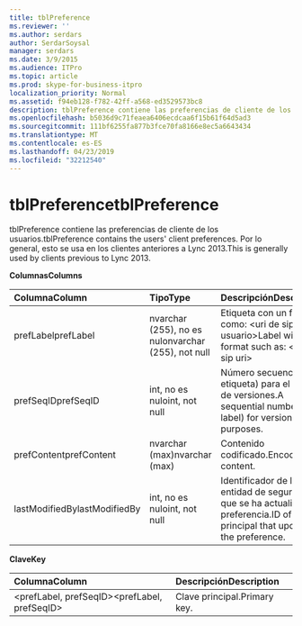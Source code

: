 ```yaml
---
title: tblPreference
ms.reviewer: ''
ms.author: serdars
author: SerdarSoysal
manager: serdars
ms.date: 3/9/2015
ms.audience: ITPro
ms.topic: article
ms.prod: skype-for-business-itpro
localization_priority: Normal
ms.assetid: f94eb128-f782-42ff-a568-ed3529573bc8
description: tblPreference contiene las preferencias de cliente de los usuarios. Por lo general, esto se usa en los clientes anteriores a Lync 2013.
ms.openlocfilehash: b5036d9c71feaea6406ecdcaa6f15b61f64d5ad3
ms.sourcegitcommit: 111bf6255fa877b3fce70fa8166e8ec5a6643434
ms.translationtype: MT
ms.contentlocale: es-ES
ms.lasthandoff: 04/23/2019
ms.locfileid: "32212540"
---
```

# <a name="tblpreference"></a><span data-ttu-id="098fe-104">tblPreference</span><span class="sxs-lookup"><span data-stu-id="098fe-104">tblPreference</span></span>

<span data-ttu-id="098fe-105">tblPreference contiene las preferencias de cliente de los usuarios.</span><span class="sxs-lookup"><span data-stu-id="098fe-105">tblPreference contains the users' client preferences.</span></span> <span data-ttu-id="098fe-106">Por lo general, esto se usa en los clientes anteriores a Lync 2013.</span><span class="sxs-lookup"><span data-stu-id="098fe-106">This is generally used by clients previous to Lync 2013.</span></span>

<span data-ttu-id="098fe-107">**Columnas**</span><span class="sxs-lookup"><span data-stu-id="098fe-107">**Columns**</span></span>


| <span data-ttu-id="098fe-108">**Columna**</span><span class="sxs-lookup"><span data-stu-id="098fe-108">**Column**</span></span>            | <span data-ttu-id="098fe-109">**Tipo**</span><span class="sxs-lookup"><span data-stu-id="098fe-109">**Type**</span></span>                        | <span data-ttu-id="098fe-110">**Descripción**</span><span class="sxs-lookup"><span data-stu-id="098fe-110">**Description**</span></span>                                                 |
|:----------------------|:--------------------------------|:----------------------------------------------------------------|
| <span data-ttu-id="098fe-111">prefLabel</span><span class="sxs-lookup"><span data-stu-id="098fe-111">prefLabel</span></span>  <br/>      | <span data-ttu-id="098fe-112">nvarchar (255), no es nulo</span><span class="sxs-lookup"><span data-stu-id="098fe-112">nvarchar (255), not null</span></span>  <br/> | <span data-ttu-id="098fe-113">Etiqueta con un formato como: \<uri de sip del usuario\></span><span class="sxs-lookup"><span data-stu-id="098fe-113">Label with a format such as: \<user sip uri\></span></span>                   |
| <span data-ttu-id="098fe-114">prefSeqID</span><span class="sxs-lookup"><span data-stu-id="098fe-114">prefSeqID</span></span>  <br/>      | <span data-ttu-id="098fe-115">int, no es nulo</span><span class="sxs-lookup"><span data-stu-id="098fe-115">int, not null</span></span>  <br/>            | <span data-ttu-id="098fe-116">Número secuencial (por etiqueta) para el control de versiones.</span><span class="sxs-lookup"><span data-stu-id="098fe-116">A sequential number (per label) for versioning purposes.</span></span>  <br/> |
| <span data-ttu-id="098fe-117">prefContent</span><span class="sxs-lookup"><span data-stu-id="098fe-117">prefContent</span></span>  <br/>    | <span data-ttu-id="098fe-118">nvarchar (max)</span><span class="sxs-lookup"><span data-stu-id="098fe-118">nvarchar (max)</span></span>  <br/>           | <span data-ttu-id="098fe-119">Contenido codificado.</span><span class="sxs-lookup"><span data-stu-id="098fe-119">Encoded content.</span></span>  <br/>                                         |
| <span data-ttu-id="098fe-120">lastModifiedBy</span><span class="sxs-lookup"><span data-stu-id="098fe-120">lastModifiedBy</span></span>  <br/> | <span data-ttu-id="098fe-121">int, no es nulo</span><span class="sxs-lookup"><span data-stu-id="098fe-121">int, not null</span></span>  <br/>            | <span data-ttu-id="098fe-122">Identificador de la entidad de seguridad que se ha actualizado la preferencia.</span><span class="sxs-lookup"><span data-stu-id="098fe-122">ID of the principal that updated the preference.</span></span>  <br/>         |

<span data-ttu-id="098fe-123">**Clave**</span><span class="sxs-lookup"><span data-stu-id="098fe-123">**Key**</span></span>

|<span data-ttu-id="098fe-124">**Columna**</span><span class="sxs-lookup"><span data-stu-id="098fe-124">**Column**</span></span>|<span data-ttu-id="098fe-125">**Descripción**</span><span class="sxs-lookup"><span data-stu-id="098fe-125">**Description**</span></span>|
|:-----|:-----|
|<span data-ttu-id="098fe-126">\<prefLabel, prefSeqID\></span><span class="sxs-lookup"><span data-stu-id="098fe-126">\<prefLabel, prefSeqID\></span></span>  <br/> |<span data-ttu-id="098fe-127">Clave principal.</span><span class="sxs-lookup"><span data-stu-id="098fe-127">Primary key.</span></span>  <br/> |


